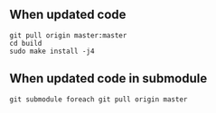 ## When updated code

```
git pull origin master:master
cd build
sudo make install -j4
```

## When updated code in submodule
```
git submodule foreach git pull origin master
```

